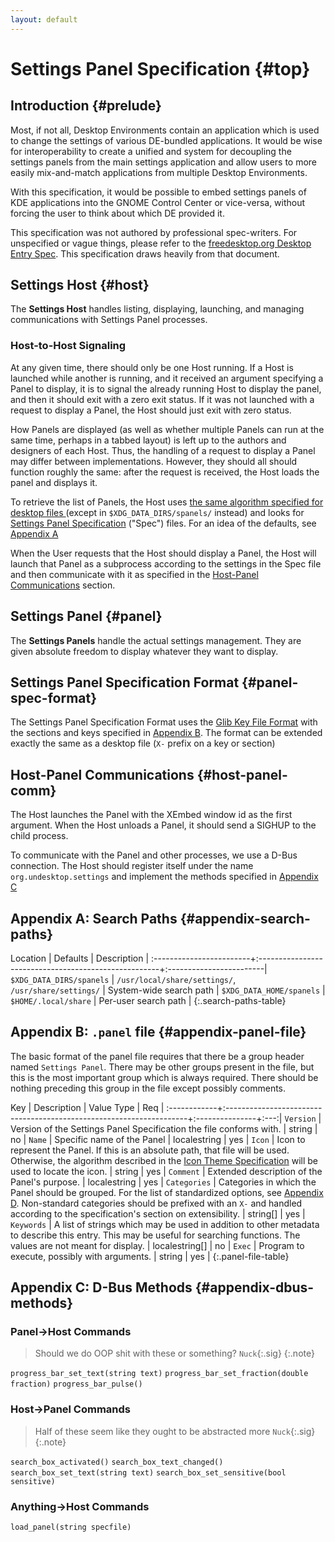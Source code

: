 ```yaml
---
layout: default
---
```


# Settings Panel Specification {#top}

## Introduction {#prelude}
Most, if not all, Desktop Environments contain an application which is used to change the settings
of various DE-bundled applications.  It would be wise for interoperability to create a unified and
system for decoupling the settings panels from the main settings application and allow users to
more easily mix-and-match applications from multiple Desktop Environments.

With this specification, it would be possible to embed settings panels of KDE applications into the
GNOME Control Center or vice-versa, without forcing the user to think about which DE provided it.

This specification was not authored by professional spec-writers.  For unspecified or vague things,
please refer to the [freedesktop.org Desktop Entry Spec][desktop-entry-spec].  This specification
draws heavily from that document.

[desktop-entry-spec]: http://standards.freedesktop.org/desktop-entry-spec/desktop-entry-spec-latest.html

## Settings Host {#host}
The **Settings Host** handles listing, displaying, launching, and managing communications with
Settings Panel processes.

### Host-to-Host Signaling
At any given time, there should only be one Host running.  If a Host is launched while another is
running, and it received an argument specifying a Panel to display, it is to signal the already
running Host to display the panel, and then it should exit with a zero exit status.  If it was not
launched with a request to display a Panel, the Host should just exit with zero status.

How Panels are displayed (as well as whether multiple Panels can run at the same time, perhaps in a
tabbed layout) is left up to the authors and designers of each Host.  Thus, the handling of a
request to display a Panel may differ between implementations.  However, they should all should
function roughly the same: after the request is received, the Host loads the panel and displays it.

To retrieve the list of Panels, the Host uses [the same algorithm specified for desktop files
][desktop-entry-algo] (except in `$XDG_DATA_DIRS/spanels/` instead) and looks for [Settings Panel
Specification](#panel-spec-format) ("Spec") files.  For an idea of the defaults, see [Appendix A
](#appendix-a)

When the User requests that the Host should display a Panel, the Host will launch that Panel as a
subprocess according to the settings in the Spec file and then communicate with it as specified in
the [Host-Panel Communications](#host-panel-comm) section.

[desktop-entry-algo]: http://standards.freedesktop.org/desktop-entry-spec/desktop-entry-spec-latest.html#desktop-file-id

## Settings Panel {#panel}
The **Settings Panels** handle the actual settings management.  They are given absolute freedom to
display whatever they want to display.

## Settings Panel Specification Format {#panel-spec-format}
The Settings Panel Specification Format uses the [Glib Key File Format][gkeyfile] with the sections
and keys specified in [Appendix B](#appendix-panel-file).  The format can be extended exactly the
same as a desktop file (`X-` prefix on a key or section)

[gkeyfile]: https://developer.gnome.org/glib/unstable/glib-Key-value-file-parser.html#glib-Key-value-file-parser.description

## Host-Panel Communications {#host-panel-comm}
The Host launches the Panel with the XEmbed window id as the first argument.  When the Host unloads
a Panel, it should send a SIGHUP to the child process.

To communicate with the Panel and other processes, we use a D-Bus connection.  The Host should
register itself under the name `org.undesktop.settings` and implement the methods specified in
[Appendix C](#appendix-dbus-methods)

## Appendix A: Search Paths {#appendix-search-paths}

Location                 | Defaults                                             | Description             |
:------------------------+:-----------------------------------------------------+:------------------------|
`$XDG_DATA_DIRS/spanels` | `/usr/local/share/settings/`, `/usr/share/settings/` | System-wide search path |
`$XDG_DATA_HOME/spanels` | `$HOME/.local/share`                                 | Per-user search path    |
{:.search-paths-table}


## Appendix B: `.panel` file {#appendix-panel-file}
The basic format of the panel file requires that there be a group header named `Settings Panel`.
There may be other groups present in the file, but this is the most important group which is always
required. There should be nothing preceding this group in the file except possibly comments.

Key          | Description                                                         | Value Type     | Req |
:------------+:--------------------------------------------------------------------+:---------------+:---:|
`Version`    | Version of the Settings Panel Specification the file conforms with. | string         | no  |
`Name`       | Specific name of the Panel                                          | localestring   | yes |
`Icon`       | Icon to represent the Panel. If this is an absolute path, that file will be used.  Otherwise, the algorithm described in the [Icon Theme Specification][icon-theme-spec] will be used to locate the icon. | string         | yes |
`Comment`    | Extended description of the Panel's purpose.                        | localestring   | yes |
`Categories` | Categories in which the Panel should be grouped. For the list of standardized options, see [Appendix D](#appendix-d). Non-standard categories should be prefixed with an `X-` and handled according to the specification's section on extensibility. | string[]       | yes |
`Keywords`   | A list of strings which may be used in addition to other metadata to describe this entry. This may be useful for searching functions.  The values are not meant for display. | localestring[] | no |
`Exec`       | Program to execute, possibly with arguments.                        | string         | yes |
{:.panel-file-table}

[icon-theme-spec]: http://freedesktop.org/wiki/Standards/icon-theme-spec

## Appendix C: D-Bus Methods {#appendix-dbus-methods}

### Panel->Host Commands
> Should we do OOP shit with these or something? `Nuck`{:.sig}
{:.note}

`progress_bar_set_text(string text)`
`progress_bar_set_fraction(double fraction)`
`progress_bar_pulse()`

### Host->Panel Commands
> Half of these seem like they ought to be abstracted more `Nuck`{:.sig}
{:.note}

`search_box_activated()`
`search_box_text_changed()`
`search_box_set_text(string text)`
`search_box_set_sensitive(bool sensitive)`

### Anything->Host Commands
`load_panel(string specfile)`


